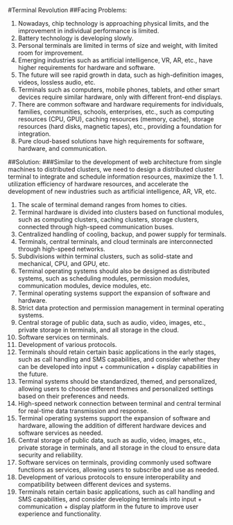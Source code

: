#Terminal Revolution
##Facing Problems:
1. Nowadays, chip technology is approaching physical limits, and the improvement in individual performance is limited.
2. Battery technology is developing slowly.
3. Personal terminals are limited in terms of size and weight, with limited room for improvement.
4. Emerging industries such as artificial intelligence, VR, AR, etc., have higher requirements for hardware and software.
5. The future will see rapid growth in data, such as high-definition images, videos, lossless audio, etc.
6. Terminals such as computers, mobile phones, tablets, and other smart devices require similar hardware, only with different front-end displays.
7. There are common software and hardware requirements for individuals, families, communities, schools, enterprises, etc., such as computing resources (CPU, GPU), caching resources (memory, cache), storage resources (hard disks, magnetic tapes), etc., providing a foundation for integration.
8. Pure cloud-based solutions have high requirements for software, hardware, and communication.

##Solution:
###Similar to the development of web architecture from single machines to distributed clusters, we need to design a distributed cluster terminal to integrate and schedule information resources, maximize the 1. 1. utilization efficiency of hardware resources, and accelerate the development of new industries such as artificial intelligence, AR, VR, etc.
1. The scale of terminal demand ranges from homes to cities.
2. Terminal hardware is divided into clusters based on functional modules, such as computing clusters, caching clusters, storage clusters, connected through high-speed communication buses.
3. Centralized handling of cooling, backup, and power supply for terminals.
4. Terminals, central terminals, and cloud terminals are interconnected through high-speed networks.
5. Subdivisions within terminal clusters, such as solid-state and mechanical, CPU, and GPU, etc.
6. Terminal operating systems should also be designed as distributed systems, such as scheduling modules, permission modules, communication modules, device modules, etc.
7. Terminal operating systems support the expansion of software and hardware.
8. Strict data protection and permission management in terminal operating systems.
9. Central storage of public data, such as audio, video, images, etc., private storage in terminals, and all storage in the cloud.
10. Software services on terminals.
11. Development of various protocols.
12. Terminals should retain certain basic applications in the early stages, such as call handling and SMS capabilities, and consider whether they can be developed into input + communication + display capabilities in the future.
13. Terminal systems should be standardized, themed, and personalized, allowing users to choose different themes and personalized settings based on their preferences and needs.
14. High-speed network connection between terminal and central terminal for real-time data transmission and response.
15. Terminal operating systems support the expansion of software and hardware, allowing the addition of different hardware devices and software services as needed.
16. Central storage of public data, such as audio, video, images, etc., private storage in terminals, and all storage in the cloud to ensure data security and reliability.
17. Software services on terminals, providing commonly used software functions as services, allowing users to subscribe and use as needed.
18. Development of various protocols to ensure interoperability and compatibility between different devices and systems.
19. Terminals retain certain basic applications, such as call handling and SMS capabilities, and consider developing terminals into input + communication + display platform in the future to improve user experience and functionality.